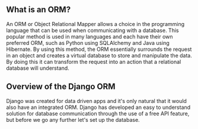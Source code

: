 ## What is an ORM?

An ORM or Object Relational Mapper allows a choice in the programming language that can be used when communicating with a database. This popular method is used in many languages and each have their own preferred ORM, such as Python using SQLAlchemy and Java using Hibernate. By using this method, the ORM essentially surrounds the request in an object and creates a virtual database to store and manipulate the data. By doing this it can transform the request into an action that a relational database will understand.

## Overview of the Django ORM

Django was created for data driven apps and it's only natural that it would also have an integrated ORM. Django has developed an easy to understand solution for database communication through the use of a free API feature, but before we go any further let's set up the database.
